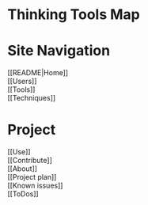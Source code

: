 <!-- This comment is not rendered visibly to web.

Feel free to edit this page.

Please use these special conventions for Sidebar pages:

Use `# Headers` to separate sections.

Instead of bullet lists, use plain lines, with two space characters added to the end of lines. That makes a line break. (Otherwise, the lines will wrap onto one line.)
-->
# Thinking Tools Map

# Site Navigation

[[README|Home]]  
[[Users]]  
[[Tools]]  
[[Techniques]]  

# Project

[[Use]]  
[[Contribute]]  
[[About]]  
[[Project plan]]  
[[Known issues]]  
[[ToDos]]  